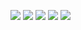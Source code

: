 ![](https://i.imgur.com/Z2d2l2M.jpg)
![](https://i.imgur.com/F3s8YXm.jpg)
![](https://i.imgur.com/Ems1AUQ.jpg)
![](https://i.imgur.com/zYolF6g.jpg)
![](https://i.imgur.com/59m8TXi.jpg)